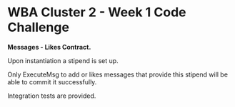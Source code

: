 # WBA Cluster 2 - Week 1 Code Challenge

**Messages - Likes Contract.**

Upon instantiation a stipend is set up. 

Only ExecuteMsg to add or likes messages that provide this stipend will be able to commit it successfully.

Integration tests are provided.



